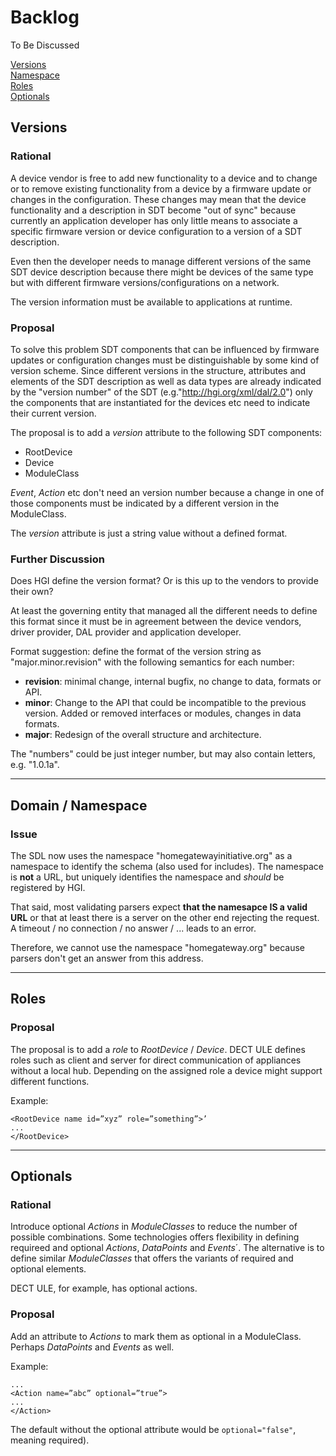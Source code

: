 # Backlog
To Be Discussed

[Versions](#Versions)  
[Namespace](#Namespace)  
[Roles](#Roles)  
[Optionals](#Optionals)  


<a name="Versions"></a>
## Versions
### Rational
A device vendor is free to add new functionality to a device and to change or to remove existing functionality from a device by a firmware update or changes in the configuration. These changes may mean that the device functionality and a description in SDT become "out of sync" because currently an application developer has only little means to associate a specific firmware version or device configuration to a version of a SDT description. 

Even then the developer needs to manage different versions of the same SDT device description because there might be devices of the same type but with different firmware versions/configurations on a network. 

The version information must be available to applications at runtime.

### Proposal
To solve this problem SDT components that can be influenced by firmware updates or configuration changes must be distinguishable by some kind of version scheme. Since different versions in the structure, attributes and elements of the SDT description as well as data types are already indicated by the "version number" of the SDT (e.g."http://hgi.org/xml/dal/2.0") only the components that are instantiated for the devices etc need to indicate their current version.

The proposal is to add a *version* attribute to the following SDT components:

- RootDevice
- Device
- ModuleClass

*Event*, *Action* etc don't need an version number because a change in one of those components must be indicated by a different version  in the ModuleClass.

The *version* attribute is just a string value without a defined format.

### Further Discussion
Does HGI define the version format? Or is this up to the vendors to provide their own? 

At least the governing entity that managed all the different needs to define this format since it must be in agreement between the device vendors, driver provider, DAL provider and application developer.

Format suggestion: define the format of the version string as "major.minor.revision" with the following semantics for each number:

- **revision**: minimal change, internal bugfix, no change to data, formats or API.
- **minor**: Change to the API that could be incompatible to the previous version. Added or removed interfaces or modules, changes in data formats.
- **major**: Redesign of the overall structure and architecture.

The "numbers" could be just integer number, but may also contain letters, e.g. "1.0.1a".

---

<a name="Namespace"></a>
## Domain / Namespace
### Issue
The SDL now uses the namespace "homegatewayinitiative.org" as a namespace to identify the schema (also used for includes). The namespace is **not** a URL, but uniquely identifies the namespace and *should* be registered by HGI.

That said, most validating parsers expect **that the namesapce IS a valid URL** or that at least there is a server on the other end rejecting the request. A timeout / no connection / no answer / ... leads to an error.

Therefore, we cannot use the namespace "homegateway.org" because parsers don't get an answer from this address.

---

<a name="Roles"></a>
## Roles
### Proposal
The proposal is to add a  *role* to *RootDevice* / *Device*. DECT ULE defines roles such as client and server for direct communication of appliances without a local hub. Depending on the assigned role a device might support different functions.

Example:
	
	<RootDevice name id=”xyz” role=”something”>’
	...
	</RootDevice>

---

<a name="Optionals"></a>
## Optionals
### Rational
Introduce optional *Actions* in *ModuleClasses* to reduce the number of possible combinations. Some technologies offers flexibility in defining requireed and optional *Actions*, *DataPoints* and *Events*´. The alternative is to define similar *ModuleClasses* that offers the variants of required and optional elements.

DECT ULE, for example, has optional actions.

### Proposal
Add an attribute to *Actions* to mark them as optional in a ModuleClass. Perhaps *DataPoints* and *Events* as well.

Example:

	...
	<Action name=”abc” optional=”true”>
	...
	</Action>

The default without the optional attribute would be  ``optional="false"``, meaning required).




